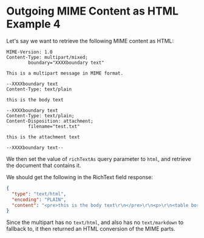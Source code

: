 # Outgoing MIME Content as HTML Example 4

Let's say we want to retrieve the following MIME content as HTML:

```text
MIME-Version: 1.0
Content-Type: multipart/mixed;
        boundary="XXXXboundary text"

This is a multipart message in MIME format.

--XXXXboundary text
Content-Type: text/plain

this is the body text

--XXXXboundary text
Content-Type: text/plain;
Content-Disposition: attachment;
        filename="test.txt"

this is the attachment text

--XXXXboundary text--
```

We then set the value of `richTextAs` query parameter to `html`, and retrieve the document that contains it.

We should get the following in the RichText field response:

```json
{
  "type": "text/html",
  "encoding": "PLAIN",
  "content": "<pre>this is the body text\r\n</pre>\r\n<p>\r\n<table border=\"1\" cellspacing=\"2\" cellpadding=\"4\">\r\n<tr valign=\"middle\"><td><a href=\"/Demo.nsf/0/e2dc5306e0c6fc2400258b1d003accff/Body/M2/test.txt?OpenElement\"><img hspace=\"4\" align=\"middle\" src=\"/icons/medoc.gif\" border=\"0\" alt=\"Document Icon\" />test.txt</a></td><td><B>Type: </B>text/plain<br />\r\n<B>Name: </B>test.txt</td></tr>\r\n</table>\r\n</p>\r\n"
}
```

Since the multipart has no `text/html`, and also has no `text/markdown` to fallback to, it then returned an HTML conversion of the MIME parts.
